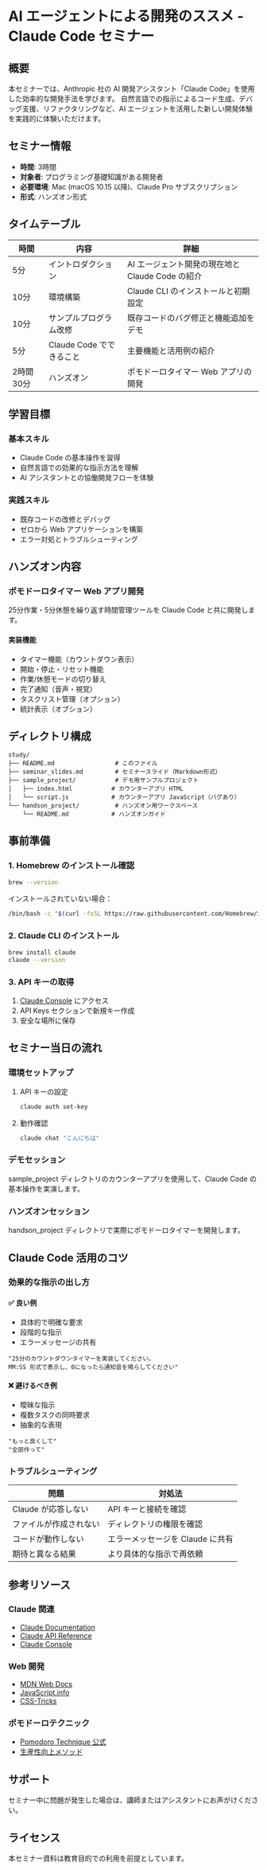 # AI エージェントによる開発のススメ - Claude Code セミナー

## 概要

本セミナーでは、Anthropic 社の AI 開発アシスタント「Claude Code」を使用した効率的な開発手法を学びます。
自然言語での指示によるコード生成、デバッグ支援、リファクタリングなど、AI エージェントを活用した新しい開発体験を実践的に体験いただけます。

## セミナー情報

- **時間**: 3時間
- **対象者**: プログラミング基礎知識がある開発者
- **必要環境**: Mac (macOS 10.15 以降)、Claude Pro サブスクリプション
- **形式**: ハンズオン形式

## タイムテーブル

| 時間 | 内容 | 詳細 |
|------|------|------|
| 5分 | イントロダクション | AI エージェント開発の現在地と Claude Code の紹介 |
| 10分 | 環境構築 | Claude CLI のインストールと初期設定 |
| 10分 | サンプルプログラム改修 | 既存コードのバグ修正と機能追加をデモ |
| 5分 | Claude Code でできること | 主要機能と活用例の紹介 |
| 2時間30分 | ハンズオン | ポモドーロタイマー Web アプリの開発 |

## 学習目標

### 基本スキル
- Claude Code の基本操作を習得
- 自然言語での効果的な指示方法を理解
- AI アシスタントとの協働開発フローを体験

### 実践スキル
- 既存コードの改修とデバッグ
- ゼロから Web アプリケーションを構築
- エラー対処とトラブルシューティング

## ハンズオン内容

### ポモドーロタイマー Web アプリ開発

25分作業・5分休憩を繰り返す時間管理ツールを Claude Code と共に開発します。

#### 実装機能
- タイマー機能（カウントダウン表示）
- 開始・停止・リセット機能
- 作業/休憩モードの切り替え
- 完了通知（音声・視覚）
- タスクリスト管理（オプション）
- 統計表示（オプション）

## ディレクトリ構成

```
study/
├── README.md                 # このファイル
├── seminar_slides.md         # セミナースライド（Markdown形式）
├── sample_project/           # デモ用サンプルプロジェクト
│   ├── index.html           # カウンターアプリ HTML
│   └── script.js            # カウンターアプリ JavaScript（バグあり）
└── handson_project/          # ハンズオン用ワークスペース
    └── README.md            # ハンズオンガイド
```

## 事前準備

### 1. Homebrew のインストール確認
```bash
brew --version
```

インストールされていない場合：
```bash
/bin/bash -c "$(curl -fsSL https://raw.githubusercontent.com/Homebrew/install/HEAD/install.sh)"
```

### 2. Claude CLI のインストール
```bash
brew install claude
claude --version
```

### 3. API キーの取得
1. <a href="https://console.anthropic.com" target="_blank">Claude Console</a> にアクセス
2. API Keys セクションで新規キー作成
3. 安全な場所に保存

## セミナー当日の流れ

### 環境セットアップ
1. API キーの設定
   ```bash
   claude auth set-key
   ```
2. 動作確認
   ```bash
   claude chat "こんにちは"
   ```

### デモセッション
sample_project ディレクトリのカウンターアプリを使用して、Claude Code の基本操作を実演します。

### ハンズオンセッション
handson_project ディレクトリで実際にポモドーロタイマーを開発します。

## Claude Code 活用のコツ

### 効果的な指示の出し方

#### ✅ 良い例
- 具体的で明確な要求
- 段階的な指示
- エラーメッセージの共有

```
"25分のカウントダウンタイマーを実装してください。
MM:SS 形式で表示し、0になったら通知音を鳴らしてください"
```

#### ❌ 避けるべき例
- 曖昧な指示
- 複数タスクの同時要求
- 抽象的な表現

```
"もっと良くして"
"全部作って"
```

### トラブルシューティング

| 問題 | 対処法 |
|------|--------|
| Claude が応答しない | API キーと接続を確認 |
| ファイルが作成されない | ディレクトリの権限を確認 |
| コードが動作しない | エラーメッセージを Claude に共有 |
| 期待と異なる結果 | より具体的な指示で再依頼 |

## 参考リソース

### Claude 関連
- [Claude Documentation](https://docs.anthropic.com)
- [Claude API Reference](https://docs.anthropic.com/claude/reference)
- [Claude Console](https://console.anthropic.com)

### Web 開発
- [MDN Web Docs](https://developer.mozilla.org)
- [JavaScript.info](https://javascript.info)
- [CSS-Tricks](https://css-tricks.com)

### ポモドーロテクニック
- [Pomodoro Technique 公式](https://francescocirillo.com/products/the-pomodoro-technique)
- [生産性向上メソッド](https://todoist.com/productivity-methods)

## サポート

セミナー中に問題が発生した場合は、講師またはアシスタントにお声がけください。

## ライセンス

本セミナー資料は教育目的での利用を前提としています。
